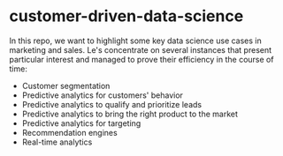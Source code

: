 # customer-driven-data-science

In this repo, we want to highlight some key data science use cases in marketing and sales. Le's concentrate on several instances that present particular interest and managed to prove their efficiency in the course of time:

- Customer segmentation
- Predictive analytics for customers' behavior
- Predictive analytics to qualify and prioritize leads
- Predictive analytics to bring the right product to the market
- Predictive analytics for targeting
- Recommendation engines
- Real-time analytics
